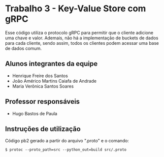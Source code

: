 # Trabalho 3 - Key-Value Store com gRPC

Esse código utiliza o protocolo gRPC para permitir que o cliente adicione uma chave e valor. Ademais, não há a implementação de buckets de dados para cada cliente, sendo assim, todos os clientes podem acessar uma base de dados comum.

## Alunos integrantes da equipe

* Henrique Freire dos Santos
* João Américo Martins Caiafa de Andrade
* Maria Verônica Santos Soares

## Professor responsáveis

* Hugo Bastos de Paula

## Instruções de utilização

Código pb2 gerado a partir do arquivo ".proto" e o comando:
```
$ protoc --proto_path=src --python_out=build src/.proto
```

